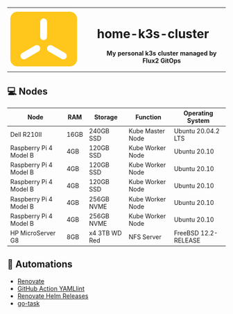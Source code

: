 # 
<table>
    <tr>
        <th>
            <img src="docs/content/k3s-icon-color.png?raw=true" alt="drawing" width="200"/>
        </th>
        <th>
            <dl>
                <dt><h1>home-k3s-cluster</h3></dt>
                <dd>My personal k3s cluster managed by Flux2 GitOps</dd>
            </dl>
        </th>
    </tr>
</table>

## 💻 Nodes
| Node                     | RAM  | Storage       | Function          | Operating System
| ------------------------ |------| ------------- | ----------------- | -------------------- |
| Dell R210II              | 16GB | 240GB SSD     | Kube Master Node  | Ubuntu 20.04.2 LTS   |
| Raspberry Pi 4 Model B   | 4GB  | 120GB SSD     | Kube Worker Node  | Ubuntu 20.10         |
| Raspberry Pi 4 Model B   | 4GB  | 120GB SSD     | Kube Worker Node  | Ubuntu 20.10         |
| Raspberry Pi 4 Model B   | 4GB  | 120GB SSD     | Kube Worker Node  | Ubuntu 20.10         |
| Raspberry Pi 4 Model B   | 4GB  | 256GB NVME    | Kube Worker Node  | Ubuntu 20.10         |
| Raspberry Pi 4 Model B   | 4GB  | 256GB NVME    | Kube Worker Node  | Ubuntu 20.10         |
| HP MicroServer G8        | 8GB  | x4 3TB WD Red | NFS Server        | FreeBSD 12.2-RELEASE |


## 🦾 Automations
- [Renovate](https://github.com/renovatebot/renovate)
- [GitHub Action YAMLlint](https://github.com/ibiqlik/action-yamllint)
- [Renovate Helm Releases](https://github.com/k8s-at-home/renovate-helm-releases)
- [go-task](https://github.com/go-task/task)
